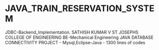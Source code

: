 # JAVA_TRAIN_RESERVATION_SYSTEM
JDBC-Backend_Implementation.
SATHISH KUMAR V
ST JOSEPHS COLLEGE OF ENGINEERING
BE-Mechanical Engineering
                                                   JAVA DATABASE CONNECTIVITY PROJECT - Mysql,Eclipse-Java - 1300 lines of codes

